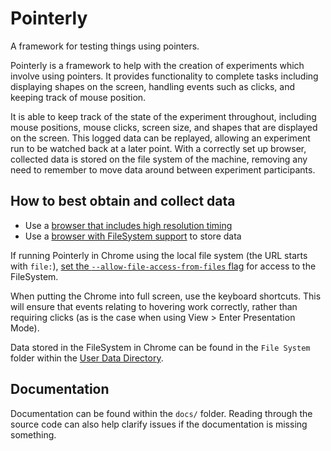 Pointerly
=========

A framework for testing things using pointers.

Pointerly is a framework to help with the creation of experiments which involve using pointers. It provides functionality to complete tasks including displaying shapes on the screen, handling events such as clicks, and keeping track of mouse position.

It is able to keep track of the state of the experiment throughout, including mouse positions, mouse clicks, screen size, and shapes that are displayed on the screen. This logged data can be replayed, allowing an experiment run to be watched back at a later point. With a correctly set up browser, collected data is stored on the file system of the machine, removing any need to remember to move data around between experiment participants.

## How to best obtain and collect data

* Use a [browser that includes high resolution timing](http://caniuse.com/#search=navigation%20timing)
* Use a [browser with FileSystem support](http://caniuse.com/#search=filesystem) to store data

If running Pointerly in Chrome using the local file system (the URL starts with `file:`), [set the `--allow-file-access-from-files` flag](http://www.chromium.org/developers/how-tos/run-chromium-with-flags) for access to the FileSystem.

When putting the Chrome into full screen, use the keyboard shortcuts. This will ensure that events relating to hovering work correctly, rather than requiring clicks (as is the case when using View > Enter Presentation Mode).

Data stored in the FileSystem in Chrome can be found in the `File System` folder within the [User Data Directory](http://www.chromium.org/user-experience/user-data-directory).

## Documentation

Documentation can be found within the `docs/` folder. Reading through the source code can also help clarify issues if the documentation is missing something.
